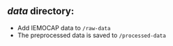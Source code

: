 ## _data_ directory:

- Add IEMOCAP data to `/raw-data` 
- The preprocessed data is saved to `/processed-data`
